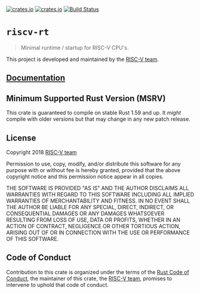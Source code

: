 [![crates.io](https://img.shields.io/crates/d/riscv-rt.svg)](https://crates.io/crates/riscv-rt)
[![crates.io](https://img.shields.io/crates/v/riscv-rt.svg)](https://crates.io/crates/riscv-rt)
[![Build Status](https://travis-ci.org/rust-embedded/riscv-rt.svg?branch=master)](https://travis-ci.org/rust-embedded/riscv-rt)

# `riscv-rt`

> Minimal runtime / startup for RISC-V CPU's.

This project is developed and maintained by the [RISC-V team][team].

## [Documentation](https://docs.rs/crate/riscv-rt)

## Minimum Supported Rust Version (MSRV)

This crate is guaranteed to compile on stable Rust 1.59 and up. It *might*
compile with older versions but that may change in any new patch release.

## License

Copyright 2018 [RISC-V team][team]

Permission to use, copy, modify, and/or distribute this software for any purpose
with or without fee is hereby granted, provided that the above copyright notice
and this permission notice appear in all copies.

THE SOFTWARE IS PROVIDED "AS IS" AND THE AUTHOR DISCLAIMS ALL WARRANTIES WITH
REGARD TO THIS SOFTWARE INCLUDING ALL IMPLIED WARRANTIES OF MERCHANTABILITY AND
FITNESS. IN NO EVENT SHALL THE AUTHOR BE LIABLE FOR ANY SPECIAL, DIRECT,
INDIRECT, OR CONSEQUENTIAL DAMAGES OR ANY DAMAGES WHATSOEVER RESULTING FROM LOSS
OF USE, DATA OR PROFITS, WHETHER IN AN ACTION OF CONTRACT, NEGLIGENCE OR OTHER
TORTIOUS ACTION, ARISING OUT OF OR IN CONNECTION WITH THE USE OR PERFORMANCE OF
THIS SOFTWARE.

## Code of Conduct

Contribution to this crate is organized under the terms of the [Rust Code of
Conduct][CoC], the maintainer of this crate, the [RISC-V team][team], promises
to intervene to uphold that code of conduct.

[CoC]: CODE_OF_CONDUCT.md
[team]: https://github.com/rust-embedded/wg#the-risc-v-team
